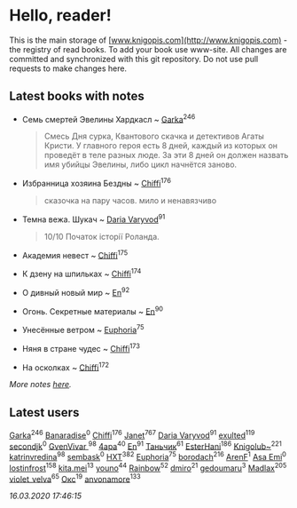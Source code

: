 # Hello, reader!
This is the main storage of [www.knigopis.com](http://www.knigopis.com) - the registry of read books.
To add your book use www-site. All changes are committed and synchronized with this git repository.
Do not use pull requests to make changes here.


## Latest books with notes
* Семь смертей Эвелины Хардкасл ~ [Garka](users/115/115753719718250012620-google)<sup>246</sup>
    > Смесь Дня сурка, Квантового скачка и детективов Агаты Кристи. У главного героя есть 8 дней, каждый из которых он проведёт в теле разных люде. За эти 8 дней он должен назвать имя убийцы Эвелины, либо цикл начнётся заново.

* Избранница хозяина Бездны ~ [Chiffi](users/105/105831994080785626680-google)<sup>176</sup>
    > сказочка на пару часов.  мило  и ненавязчиво

* Темна вежа. Шукач ~ [Daria Varyvod](users/829/829893410524253-facebook)<sup>91</sup>
    > 10/10 Початок історії Роланда.

* Академия невест ~ [Chiffi](users/105/105831994080785626680-google)<sup>175</sup>

* К дзену на шпильках ~ [Chiffi](users/105/105831994080785626680-google)<sup>174</sup>

* О дивный новый мир ~ [En](users/333/333646551-vkontakte)<sup>92</sup>

* Огонь. Секретные материалы ~ [En](users/333/333646551-vkontakte)<sup>90</sup>

* Унесённые ветром ~ [Euphoria](users/106/106304994652616315178-google)<sup>75</sup>

* Няня в стране чудес ~ [Chiffi](users/105/105831994080785626680-google)<sup>173</sup>

* На осколках ~ [Chiffi](users/105/105831994080785626680-google)<sup>172</sup>


_More notes [here](latest_books_with_notes.md)._


## Latest users
[Garka](users/115/115753719718250012620-google)<sup>246</sup> 
[Banaradise](users/272/272054341-yandex)<sup>0</sup> 
[Chiffi](users/105/105831994080785626680-google)<sup>176</sup> 
[Janet](users/108/108113656204404967440-google)<sup>767</sup> 
[Daria Varyvod](users/829/829893410524253-facebook)<sup>91</sup> 
[exulted](users/100/100599204551896265722-google)<sup>119</sup> 
[secondjk](users/177/177804866-vkontakte)<sup>0</sup> 
[GvenVivar ](users/158/158266434925901-facebook)<sup>98</sup> 
[4apa](users/117/117392596378069249667-google)<sup>40</sup> 
[En](users/333/333646551-vkontakte)<sup>91</sup> 
[Таньчик](users/209/2096581563762610-facebook)<sup>61</sup> 
[EsterHani](users/305/30558181-vkontakte)<sup>186</sup> 
[Knigolub~](users/111/111878597279669641685-google)<sup>221</sup> 
[katrinvredina](users/233/2336755-vkontakte)<sup>98</sup> 
[sembask](users/595/59531225-vkontakte)<sup>0</sup> 
[HXT](users/100/100002563462782-facebook)<sup>382</sup> 
[Euphoria](users/106/106304994652616315178-google)<sup>75</sup> 
[borodach](users/157/15706320-vkontakte)<sup>216</sup> 
[ArenF](users/113/113523157-vkontakte)<sup>1</sup> 
[Asa Emi](users/130/13093139806079021591-mailru)<sup>0</sup> 
[lostinfrost](users/217/217891524-vkontakte)<sup>158</sup> 
[kita.mei](users/411/4118303370-instagram)<sup>13</sup> 
[youno](users/302/302928912-vkontakte)<sup>44</sup> 
[Rainbow](users/109/109787328219839805802-google)<sup>52</sup> 
[dmiro](users/571/5714115-vkontakte)<sup>21</sup> 
[gedoumaru](users/887/887381555-yandex)<sup>3</sup> 
[Madlax](users/158/158304782-vkontakte)<sup>205</sup> 
[violet_velva](users/116/116961712580551399099-google)<sup>65</sup> 
[Окс](users/102/102536471289425216982-google)<sup>19</sup> 
[anvonamore](users/595/5957175-vkontakte)<sup>133</sup> 


_16.03.2020 17:46:15_
